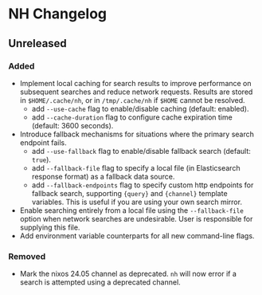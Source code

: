 # NH Changelog

## Unreleased

### Added

- Implement local caching for search results to improve performance on
  subsequent searches and reduce network requests. Results are stored in
  `$HOME/.cache/nh`, or in `/tmp/.cache/nh` if `$HOME` cannot be resolved.
  - add `--use-cache` flag to enable/disable caching (default: enabled).
  - add `--cache-duration` flag to configure cache expiration time (default:
    3600 seconds).
- Introduce fallback mechanisms for situations where the primary search endpoint
  fails.
  - add `--use-fallback` flag to enable/disable fallback search (default:
    `true`).
  - add `--fallback-file` flag to specify a local file (in Elasticsearch
    response format) as a fallback data source.
  - add `--fallback-endpoints` flag to specify custom http endpoints for
    fallback search, supporting `{query}` and `{channel}` template variables.
    This is useful if you are using your own search mirror.
- Enable searching entirely from a local file using the `--fallback-file` option
  when network searches are undesirable. User is responsible for supplying this
  file.
- Add environment variable counterparts for all new command-line flags.

### Removed

- Mark the nixos 24.05 channel as deprecated. `nh` will now error if a search is
  attempted using a deprecated channel.
